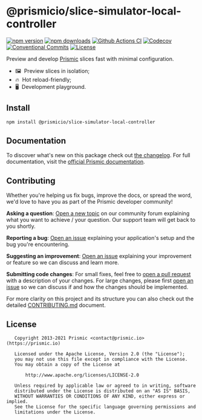 <!--

Replace all on all files (README.md, CONTRIBUTING.md, bug_report.md, package.json):
- @prismicio/slice-simulator-local-controller
- Preview and develop Prismic slices fast with minimal configuration
- prismicio/slice-simulator
- slice-simulator

-->

# @prismicio/slice-simulator-local-controller

[![npm version][npm-version-src]][npm-version-href]
[![npm downloads][npm-downloads-src]][npm-downloads-href]
[![Github Actions CI][github-actions-ci-src]][github-actions-ci-href]
[![Codecov][codecov-src]][codecov-href]
[![Conventional Commits][conventional-commits-src]][conventional-commits-href]
[![License][license-src]][license-href]

Preview and develop [Prismic][prismic] slices fast with minimal configuration.

- 🖼 &nbsp;Preview slices in isolation;
- 🔥 &nbsp;Hot reload-friendly;
- 🖥 &nbsp;Development playground.

## Install

```bash
npm install @prismicio/slice-simulator-local-controller
```

## Documentation

To discover what's new on this package check out [the changelog][changelog]. For full documentation, visit the [official Prismic documentation][prismic-docs].

## Contributing

Whether you're helping us fix bugs, improve the docs, or spread the word, we'd love to have you as part of the Prismic developer community!

**Asking a question**: [Open a new topic][forum-question] on our community forum explaining what you want to achieve / your question. Our support team will get back to you shortly.

**Reporting a bug**: [Open an issue][repo-bug-report] explaining your application's setup and the bug you're encountering.

**Suggesting an improvement**: [Open an issue][repo-feature-request] explaining your improvement or feature so we can discuss and learn more.

**Submitting code changes**: For small fixes, feel free to [open a pull request][repo-pull-requests] with a description of your changes. For large changes, please first [open an issue][repo-feature-request] so we can discuss if and how the changes should be implemented.

For more clarity on this project and its structure you can also check out the detailed [CONTRIBUTING.md][contributing] document.

## License

```
   Copyright 2013-2021 Prismic <contact@prismic.io> (https://prismic.io)

   Licensed under the Apache License, Version 2.0 (the "License");
   you may not use this file except in compliance with the License.
   You may obtain a copy of the License at

       http://www.apache.org/licenses/LICENSE-2.0

   Unless required by applicable law or agreed to in writing, software
   distributed under the License is distributed on an "AS IS" BASIS,
   WITHOUT WARRANTIES OR CONDITIONS OF ANY KIND, either express or implied.
   See the License for the specific language governing permissions and
   limitations under the License.
```

<!-- Links -->

[prismic]: https://prismic.io

<!-- TODO: Replace link with a more useful one if available -->

[prismic-docs]: https://prismic.io/docs
[changelog]: ./CHANGELOG.md
[contributing]: ./CONTRIBUTING.md

<!-- TODO: Replace link with a more useful one if available -->

[forum-question]: https://community.prismic.io
[repo-bug-report]: https://github.com/prismicio/slice-simulator/issues/new?assignees=&labels=bug&template=bug_report.md&title=
[repo-feature-request]: https://github.com/prismicio/slice-simulator/issues/new?assignees=&labels=enhancement&template=feature_request.md&title=
[repo-pull-requests]: https://github.com/prismicio/slice-simulator/pulls

<!-- Badges -->

[npm-version-src]: https://img.shields.io/npm/v/@prismicio/slice-simulator-local-controller/latest.svg
[npm-version-href]: https://npmjs.com/package/@prismicio/slice-simulator-local-controller
[npm-downloads-src]: https://img.shields.io/npm/dm/@prismicio/slice-simulator-local-controller.svg
[npm-downloads-href]: https://npmjs.com/package/@prismicio/slice-simulator-local-controller
[github-actions-ci-src]: https://github.com/prismicio/slice-simulator/workflows/ci/badge.svg
[github-actions-ci-href]: https://github.com/prismicio/slice-simulator/actions?query=workflow%3Aci
[codecov-src]: https://img.shields.io/codecov/c/github/prismicio/slice-simulator.svg
[codecov-href]: https://codecov.io/gh/prismicio/slice-simulator
[conventional-commits-src]: https://img.shields.io/badge/Conventional%20Commits-1.0.0-yellow.svg
[conventional-commits-href]: https://conventionalcommits.org
[license-src]: https://img.shields.io/npm/l/@prismicio/slice-simulator-local-controller.svg
[license-href]: https://npmjs.com/package/@prismicio/slice-simulator-local-controller
